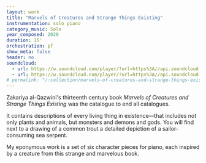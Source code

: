 ```yaml
---
layout: work
title: "Marvels of Creatures and Strange Things Existing"
instrumentation: solo piano
category_music: Solo
year_composed: 2020
duration: 15'
orchestration: pf
show_meta: false
header: no
soundcloud:
  - url: https://w.soundcloud.com/player/?url=https%3A//api.soundcloud.com/tracks/777375535&color=%23ff5500&auto_play=false&hide_related=false&show_comments=true&show_user=true&show_reposts=false&show_teaser=true&visual=true"
  - url: https://w.soundcloud.com/player/?url=https%3A//api.soundcloud.com/tracks/777374938&color=%23ff5500&auto_play=false&hide_related=false&show_comments=true&show_user=true&show_reposts=false&show_teaser=true&visual=true
# permalink: "/:collection/marvels-of-creatures-and-strange-things-existing/"
---
```


<p class="teaser">Zakariya al-Qazwini's thirteenth century book <i>Marvels of Creatures and Strange Things Existing</i> was the catalogue to end all catalogues.</p>

It contains descriptions of every living thing in existence—that includes not only plants and animals, but monsters and demons and gods. You will find next to a drawing of a common trout a detailed depiction of a sailor-consuming sea serpent.

My eponymous work is a set of six character pieces for piano, each inspired by a creature from this strange and marvelous book.